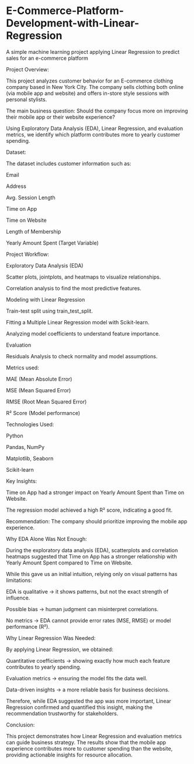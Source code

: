 # E-Commerce-Platform-Development-with-Linear-Regression
A simple machine learning project applying Linear Regression to predict sales for an e-commerce platform

Project Overview:

This project analyzes customer behavior for an E-commerce clothing company based in New York City.
The company sells clothing both online (via mobile app and website) and offers in-store style sessions with personal stylists.

The main business question:
Should the company focus more on improving their mobile app or their website experience?

Using Exploratory Data Analysis (EDA), Linear Regression, and evaluation metrics, we identify which platform contributes more to yearly customer spending.

Dataset:

The dataset includes customer information such as:

Email

Address

Avg. Session Length

Time on App

Time on Website

Length of Membership

Yearly Amount Spent (Target Variable)

Project Workflow:

Exploratory Data Analysis (EDA)

Scatter plots, jointplots, and heatmaps to visualize relationships.

Correlation analysis to find the most predictive features.

Modeling with Linear Regression

Train-test split using train_test_split.

Fitting a Multiple Linear Regression model with Scikit-learn.

Analyzing model coefficients to understand feature importance.

Evaluation

Residuals Analysis to check normality and model assumptions.

Metrics used:

MAE (Mean Absolute Error)

MSE (Mean Squared Error)

RMSE (Root Mean Squared Error)

R² Score (Model performance)

Technologies Used:

Python 

Pandas, NumPy

Matplotlib, Seaborn

Scikit-learn

Key Insights:

Time on App had a stronger impact on Yearly Amount Spent than Time on Website.

The regression model achieved a high R² score, indicating a good fit.

Recommendation: The company should prioritize improving the mobile app experience.

Why EDA Alone Was Not Enough:

During the exploratory data analysis (EDA), scatterplots and correlation heatmaps suggested that Time on App has a stronger relationship with Yearly Amount Spent compared to Time on Website.

While this gave us an initial intuition, relying only on visual patterns has limitations:

EDA is qualitative → it shows patterns, but not the exact strength of influence.

Possible bias → human judgment can misinterpret correlations.

No metrics → EDA cannot provide error rates (MSE, RMSE) or model performance (R²).

Why Linear Regression Was Needed:

By applying Linear Regression, we obtained:

Quantitative coefficients → showing exactly how much each feature contributes to yearly spending.

Evaluation metrics → ensuring the model fits the data well.

Data-driven insights → a more reliable basis for business decisions.

Therefore, while EDA suggested the app was more important, Linear Regression confirmed and quantified this insight, making the recommendation trustworthy for stakeholders.

Conclusion:

This project demonstrates how Linear Regression and evaluation metrics can guide business strategy.
The results show that the mobile app experience contributes more to customer spending than the website, providing actionable insights for resource allocation.
